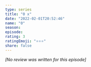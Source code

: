 ```yaml
---
type: series
title: "0 x"
date: "2022-02-01T20:52:46"
name: "0"
season: 
episode: 
rating: 3
ratingEmoji: "⭐️⭐️⭐️"
share: false
---
```


*[No review was written for this episode]*
